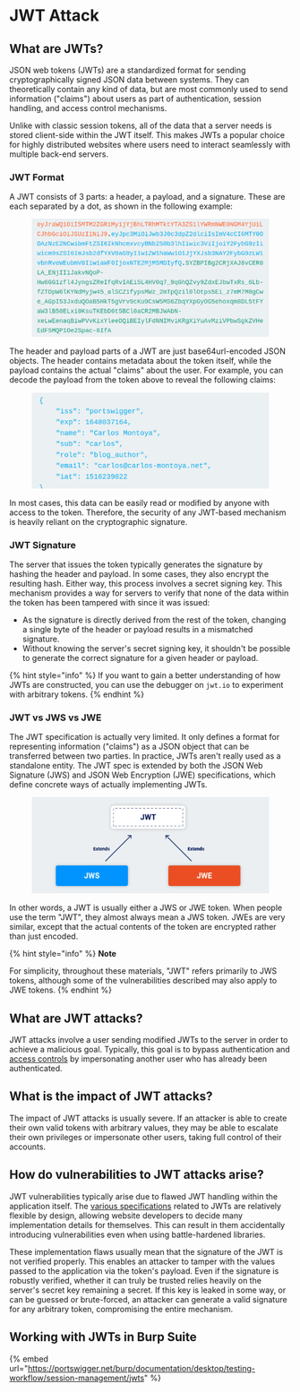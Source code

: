 # JWT Attack

## What are JWTs?

JSON web tokens (JWTs) are a standardized format for sending cryptographically signed JSON data between systems. They can theoretically contain any kind of data, but are most commonly used to send information ("claims") about users as part of authentication, session handling, and access control mechanisms.

Unlike with classic session tokens, all of the data that a server needs is stored client-side within the JWT itself. This makes JWTs a popular choice for highly distributed websites where users need to interact seamlessly with multiple back-end servers.

### JWT Format

A JWT consists of 3 parts: a header, a payload, and a signature. These are each separated by a dot, as shown in the following example:

<figure><img src="../../../.gitbook/assets/image (34).png" alt=""><figcaption></figcaption></figure>

The header and payload parts of a JWT are just base64url-encoded JSON objects. The header contains metadata about the token itself, while the payload contains the actual "claims" about the user. For example, you can decode the payload from the token above to reveal the following claims:

<figure><img src="../../../.gitbook/assets/image (35).png" alt=""><figcaption></figcaption></figure>

In most cases, this data can be easily read or modified by anyone with access to the token. Therefore, the security of any JWT-based mechanism is heavily reliant on the cryptographic signature.

### JWT Signature

The server that issues the token typically generates the signature by hashing the header and payload. In some cases, they also encrypt the resulting hash. Either way, this process involves a secret signing key. This mechanism provides a way for servers to verify that none of the data within the token has been tampered with since it was issued:

* As the signature is directly derived from the rest of the token, changing a single byte of the header or payload results in a mismatched signature.
* Without knowing the server's secret signing key, it shouldn't be possible to generate the correct signature for a given header or payload.

{% hint style="info" %}
If you want to gain a better understanding of how JWTs are constructed, you can use the debugger on `jwt.io` to experiment with arbitrary tokens.
{% endhint %}

### JWT vs JWS vs JWE

The JWT specification is actually very limited. It only defines a format for representing information ("claims") as a JSON object that can be transferred between two parties. In practice, JWTs aren't really used as a standalone entity. The JWT spec is extended by both the JSON Web Signature (JWS) and JSON Web Encryption (JWE) specifications, which define concrete ways of actually implementing JWTs.

<figure><img src="../../../.gitbook/assets/image (36).png" alt=""><figcaption></figcaption></figure>

In other words, a JWT is usually either a JWS or JWE token. When people use the term "JWT", they almost always mean a JWS token. JWEs are very similar, except that the actual contents of the token are encrypted rather than just encoded.

{% hint style="info" %}
**Note**

For simplicity, throughout these materials, "JWT" refers primarily to JWS tokens, although some of the vulnerabilities described may also apply to JWE tokens.
{% endhint %}



## What are JWT attacks?

JWT attacks involve a user sending modified JWTs to the server in order to achieve a malicious goal. Typically, this goal is to bypass authentication and [access controls](https://portswigger.net/web-security/access-control) by impersonating another user who has already been authenticated.

## What is the impact of JWT attacks?

The impact of JWT attacks is usually severe. If an attacker is able to create their own valid tokens with arbitrary values, they may be able to escalate their own privileges or impersonate other users, taking full control of their accounts.

## How do vulnerabilities to JWT attacks arise?

JWT vulnerabilities typically arise due to flawed JWT handling within the application itself. The [various specifications](https://portswigger.net/web-security/jwt#jwt-vs-jws-vs-jwe) related to JWTs are relatively flexible by design, allowing website developers to decide many implementation details for themselves. This can result in them accidentally introducing vulnerabilities even when using battle-hardened libraries.

These implementation flaws usually mean that the signature of the JWT is not verified properly. This enables an attacker to tamper with the values passed to the application via the token's payload. Even if the signature is robustly verified, whether it can truly be trusted relies heavily on the server's secret key remaining a secret. If this key is leaked in some way, or can be guessed or brute-forced, an attacker can generate a valid signature for any arbitrary token, compromising the entire mechanism.

## Working with JWTs in Burp Suite

{% embed url="https://portswigger.net/burp/documentation/desktop/testing-workflow/session-management/jwts" %}

